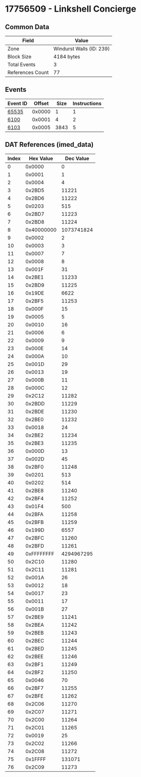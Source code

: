 # 17756509 - Linkshell Concierge

## Common Data

| Field            | Value                    |
|------------------|--------------------------|
| Zone             | Windurst Walls (ID: 239) |
| Block Size       | 4184 bytes               |
| Total Events     | 3                        |
| References Count | 77                       |

## Events

| Event ID            | Offset   |   Size |   Instructions |
|---------------------|----------|--------|----------------|
| [65535](./65535.md) | 0x0000   |      1 |              1 |
| [6100](./6100.md)   | 0x0001   |      4 |              2 |
| [6103](./6103.md)   | 0x0005   |   3843 |              5 |

## DAT References (imed_data)

|   Index | Hex Value   |   Dec Value |
|---------|-------------|-------------|
|       0 | 0x0000      |           0 |
|       1 | 0x0001      |           1 |
|       2 | 0x0004      |           4 |
|       3 | 0x2BD5      |       11221 |
|       4 | 0x2BD6      |       11222 |
|       5 | 0x0203      |         515 |
|       6 | 0x2BD7      |       11223 |
|       7 | 0x2BD8      |       11224 |
|       8 | 0x40000000  |  1073741824 |
|       9 | 0x0002      |           2 |
|      10 | 0x0003      |           3 |
|      11 | 0x0007      |           7 |
|      12 | 0x0008      |           8 |
|      13 | 0x001F      |          31 |
|      14 | 0x2BE1      |       11233 |
|      15 | 0x2BD9      |       11225 |
|      16 | 0x19DE      |        6622 |
|      17 | 0x2BF5      |       11253 |
|      18 | 0x000F      |          15 |
|      19 | 0x0005      |           5 |
|      20 | 0x0010      |          16 |
|      21 | 0x0006      |           6 |
|      22 | 0x0009      |           9 |
|      23 | 0x000E      |          14 |
|      24 | 0x000A      |          10 |
|      25 | 0x001D      |          29 |
|      26 | 0x0013      |          19 |
|      27 | 0x000B      |          11 |
|      28 | 0x000C      |          12 |
|      29 | 0x2C12      |       11282 |
|      30 | 0x2BDD      |       11229 |
|      31 | 0x2BDE      |       11230 |
|      32 | 0x2BE0      |       11232 |
|      33 | 0x0018      |          24 |
|      34 | 0x2BE2      |       11234 |
|      35 | 0x2BE3      |       11235 |
|      36 | 0x000D      |          13 |
|      37 | 0x002D      |          45 |
|      38 | 0x2BF0      |       11248 |
|      39 | 0x0201      |         513 |
|      40 | 0x0202      |         514 |
|      41 | 0x2BE8      |       11240 |
|      42 | 0x2BF4      |       11252 |
|      43 | 0x01F4      |         500 |
|      44 | 0x2BFA      |       11258 |
|      45 | 0x2BFB      |       11259 |
|      46 | 0x199D      |        6557 |
|      47 | 0x2BFC      |       11260 |
|      48 | 0x2BFD      |       11261 |
|      49 | 0xFFFFFFFF  |  4294967295 |
|      50 | 0x2C10      |       11280 |
|      51 | 0x2C11      |       11281 |
|      52 | 0x001A      |          26 |
|      53 | 0x0012      |          18 |
|      54 | 0x0017      |          23 |
|      55 | 0x0011      |          17 |
|      56 | 0x001B      |          27 |
|      57 | 0x2BE9      |       11241 |
|      58 | 0x2BEA      |       11242 |
|      59 | 0x2BEB      |       11243 |
|      60 | 0x2BEC      |       11244 |
|      61 | 0x2BED      |       11245 |
|      62 | 0x2BEE      |       11246 |
|      63 | 0x2BF1      |       11249 |
|      64 | 0x2BF2      |       11250 |
|      65 | 0x0046      |          70 |
|      66 | 0x2BF7      |       11255 |
|      67 | 0x2BFE      |       11262 |
|      68 | 0x2C06      |       11270 |
|      69 | 0x2C07      |       11271 |
|      70 | 0x2C00      |       11264 |
|      71 | 0x2C01      |       11265 |
|      72 | 0x0019      |          25 |
|      73 | 0x2C02      |       11266 |
|      74 | 0x2C08      |       11272 |
|      75 | 0x1FFFF     |      131071 |
|      76 | 0x2C09      |       11273 |
